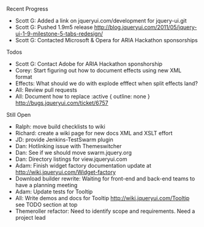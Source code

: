 Recent Progress

* Scott G: Added a link on jqueryui.com/development for jquery-ui.git
* Scott G: Pushed 1.9m5 release http://blog.jqueryui.com/2011/05/jquery-ui-1-9-milestone-5-tabs-redesign/
* Scott G: Contacted Microsoft & Opera for ARIA Hackathon sponsorships

Todos

* Scott G: Contact Adobe for ARIA Hackathon sponshorship
* Corey: Start figuring out how to document effects using new XML format
* Effects: What should we do with explode efffect when split effects land?
* All: Review pull requests
* All: Document how to replace :active { outline: none } http://bugs.jqueryui.com/ticket/6757

Still Open

* Ralph: move build checklists to wiki
* Richard: create a wiki page for new docs XML and XSLT effort
* JD: provide Jenkins-TestSwarm plugin
* Dan: Hotlinking issue with Themeswitcher
* Dan: See if we should move swarm.jquery.org
* Dan: Directory listings for view.jqueryui.com
* Adam: Finish widget factory documentation update at http://wiki.jqueryui.com/Widget-factory
* Download builder rewrite: Waiting for front-end and back-end teams to have a planning meeting
* Adam: Update tests for Tooltip
* All: Write demos and docs for Tooltip http://wiki.jqueryui.com/Tooltip see TODO section at top
* Themeroller refactor: Need to identify scope and requirements. Need a project lead
